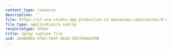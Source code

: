 ```yaml
---
content_type: resource
description: ''
file: https://ol-ocw-studio-app-production.s3.amazonaws.com/courses/6-004-computation-structures-spring-2017/a648686e6f63564f9b1b59578d4daf06_1eIFnKOZ-oY.vtt
file_type: application/x-subrip
resourcetype: Other
title: 3play caption file
uid: a648686e-6f63-564f-9b1b-59578d4daf06
---
```

